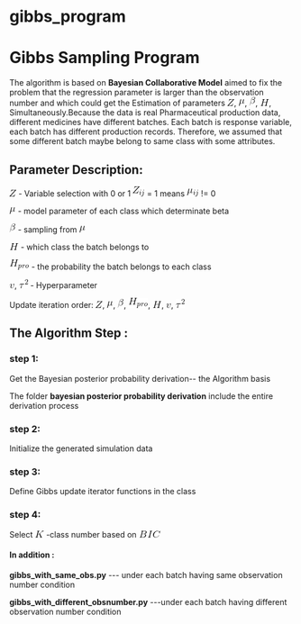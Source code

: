 # gibbs_program
# Gibbs Sampling Program

The algorithm is based on  **Bayesian Collaborative Model** aimed to fix the problem that the regression parameter is larger than the observation number and which could get the Estimation of parameters   ![](https://github.com/songge529/gibbs_program/raw/master/letter/Z.gif),    ![](https://github.com/songge529/gibbs_program/raw/master/letter/mu.gif),    ![](https://github.com/songge529/gibbs_program/raw/master/letter/beta.gif),    ![](https://github.com/songge529/gibbs_program/raw/master/letter/H.gif), Simultaneously.Because the data is real Pharmaceutical production data, different  medicines have different batches. Each batch is response variable, each batch has different production records. Therefore, we assumed that some different batch maybe belong to same class with some attributes.   

## Parameter Description: 

![](https://github.com/songge529/gibbs_program/raw/master/letter/Z.gif) - Variable selection with 0 or 1 ![](https://github.com/songge529/gibbs_program/raw/master/letter/Z_ij.gif) = 1 means ![](https://github.com/songge529/gibbs_program/raw/master/letter/mu_ij.gif) != 0 

![](https://github.com/songge529/gibbs_program/raw/master/letter/mu.gif) - model parameter of each class which determinate beta 

![](https://github.com/songge529/gibbs_program/raw/master/letter/beta.gif) - sampling from ![](https://github.com/songge529/gibbs_program/raw/master/letter/mu.gif) 

![](https://github.com/songge529/gibbs_program/raw/master/letter/H.gif) - which class the batch belongs to  

![](https://github.com/songge529/gibbs_program/raw/master/letter/H_pro.gif) - the probability the batch belongs to each class 

![](https://github.com/songge529/gibbs_program/raw/master/letter/v.gif), ![](https://github.com/songge529/gibbs_program/raw/master/letter/tau2.gif) - Hyperparameter

Update iteration order: ![](https://github.com/songge529/gibbs_program/raw/master/letter/Z.gif),    ![](https://github.com/songge529/gibbs_program/raw/master/letter/mu.gif),    ![](https://github.com/songge529/gibbs_program/raw/master/letter/beta.gif),    ![](https://github.com/songge529/gibbs_program/raw/master/letter/H_pro.gif),   ![](https://github.com/songge529/gibbs_program/raw/master/letter/H.gif),    ![](https://github.com/songge529/gibbs_program/raw/master/letter/v.gif),    ![](https://github.com/songge529/gibbs_program/raw/master/letter/tau2.gif)  

## The Algorithm Step : 

### step 1:
Get the Bayesian posterior probability derivation-- the Algorithm basis 

The folder **bayesian posterior probability derivation** include the entire derivation process

### step 2:

Initialize the generated simulation data 

### step 3:

Define Gibbs update iterator functions in the class  


### step 4:

Select ![](https://github.com/songge529/gibbs_program/raw/master/letter/K.gif)  -class number based on ![](https://github.com/songge529/gibbs_program/raw/master/letter/BIC.gif)


#### In addition :

**gibbs_with_same_obs.py**  --- under each batch having same observation number condition 

**gibbs_with_different_obsnumber.py**  ---under each batch having different observation number condition
